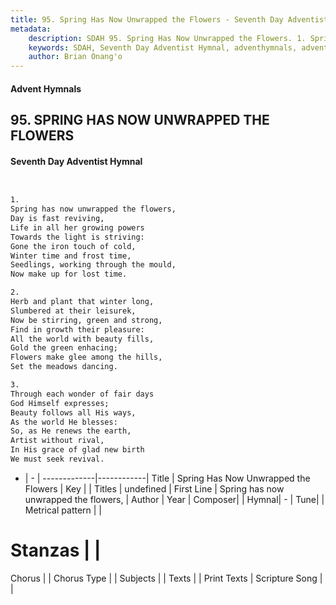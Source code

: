 ```yaml
---
title: 95. Spring Has Now Unwrapped the Flowers - Seventh Day Adventist Hymnal
metadata:
    description: SDAH 95. Spring Has Now Unwrapped the Flowers. 1. Spring has now unwrapped the flowers, Day is fast reviving, Life in all her growing powers Towards the light is striving: Gone the iron touch of cold, Winter time and frost time, Seedlings, working through the mould, Now make up for lost time.
    keywords: SDAH, Seventh Day Adventist Hymnal, adventhymnals, advent hymnals, Spring Has Now Unwrapped the Flowers, Spring has now unwrapped the flowers, 
    author: Brian Onang'o
---
```


#### Advent Hymnals
## 95. SPRING HAS NOW UNWRAPPED THE FLOWERS
#### Seventh Day Adventist Hymnal

```txt


1.
Spring has now unwrapped the flowers,
Day is fast reviving,
Life in all her growing powers
Towards the light is striving:
Gone the iron touch of cold,
Winter time and frost time,
Seedlings, working through the mould,
Now make up for lost time.

2.
Herb and plant that winter long,
Slumbered at their leisurek,
Now be stirring, green and strong,
Find in growth their pleasure:
All the world with beauty fills,
Gold the green enhacing;
Flowers make glee among the hills,
Set the meadows dancing.

3.
Through each wonder of fair days
God Himself expresses;
Beauty follows all His ways,
As the world He blesses:
So, as He renews the earth,
Artist without rival,
In His grace of glad new birth
We must seek revival.


```

- |   -  |
-------------|------------|
Title | Spring Has Now Unwrapped the Flowers |
Key |  |
Titles | undefined |
First Line | Spring has now unwrapped the flowers, |
Author | 
Year | 
Composer|  |
Hymnal|  - |
Tune|  |
Metrical pattern | |
# Stanzas |  |
Chorus |  |
Chorus Type |  |
Subjects |  |
Texts |  |
Print Texts | 
Scripture Song |  |
  
